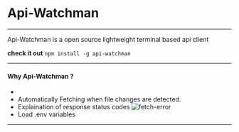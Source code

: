 # Api-Watchman
--------------

Api-Watchman is a open source lightweight terminal based api client

__check it out__ `npm install -g api-watchman`

--------------------------------------------------------

#### Why Api-Watchman ?

- 
- Automatically Fetching when file changes are detected.
- Explaination of response status codes
![fetch-error](https://drive.google.com/file/d/10o00y8PYtRb0eO_7tixZcL_Byl-lTq6c/view?usp=sharing)
- Load .env variables
--------------------------------------------------------
